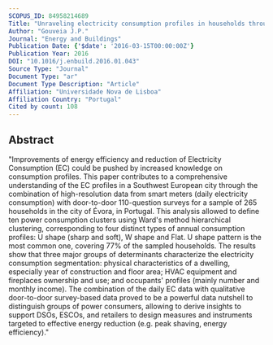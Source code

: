 ```yaml
---
SCOPUS_ID: 84958214689
Title: "Unraveling electricity consumption profiles in households through clusters: Combining smart meters and door-to-door surveys"
Author: "Gouveia J.P."
Journal: "Energy and Buildings"
Publication Date: {'$date': '2016-03-15T00:00:00Z'}
Publication Year: 2016
DOI: "10.1016/j.enbuild.2016.01.043"
Source Type: "Journal"
Document Type: "ar"
Document Type Description: "Article"
Affiliation: "Universidade Nova de Lisboa"
Affiliation Country: "Portugal"
Cited by count: 108
---
```


## Abstract
"Improvements of energy efficiency and reduction of Electricity Consumption (EC) could be pushed by increased knowledge on consumption profiles. This paper contributes to a comprehensive understanding of the EC profiles in a Southwest European city through the combination of high-resolution data from smart meters (daily electricity consumption) with door-to-door 110-question surveys for a sample of 265 households in the city of Évora, in Portugal. This analysis allowed to define ten power consumption clusters using Ward's method hierarchical clustering, corresponding to four distinct types of annual consumption profiles: U shape (sharp and soft), W shape and Flat. U shape pattern is the most common one, covering 77% of the sampled households. The results show that three major groups of determinants characterize the electricity consumption segmentation: physical characteristics of a dwelling, especially year of construction and floor area; HVAC equipment and fireplaces ownership and use; and occupants' profiles (mainly number and monthly income). The combination of the daily EC data with qualitative door-to-door survey-based data proved to be a powerful data nutshell to distinguish groups of power consumers, allowing to derive insights to support DSOs, ESCOs, and retailers to design measures and instruments targeted to effective energy reduction (e.g. peak shaving, energy efficiency)."
